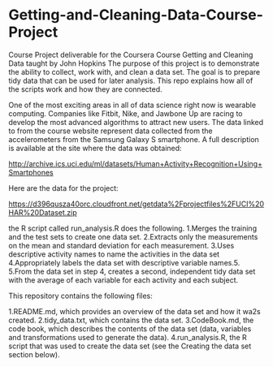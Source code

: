 # Getting-and-Cleaning-Data-Course-Project
Course Project deliverable for the Coursera Course Getting and Cleaning Data taught by John Hopkins The purpose of this project is to demonstrate the ability to collect, work with, and clean a data set. The goal is to prepare tidy data that can be used for later analysis. This repo explains how all of the scripts work and how they are connected.

One of the most exciting areas in all of data science right now is wearable computing. Companies like Fitbit, Nike, and Jawbone Up are racing to develop the most advanced algorithms to attract new users. The data linked to from the course website represent data collected from the accelerometers from the Samsung Galaxy S smartphone. A full description is available at the site where the data was obtained:

http://archive.ics.uci.edu/ml/datasets/Human+Activity+Recognition+Using+Smartphones

Here are the data for the project:

https://d396qusza40orc.cloudfront.net/getdata%2Fprojectfiles%2FUCI%20HAR%20Dataset.zip

the R script called run_analysis.R does the following.
1.Merges the training and the test sets to create one data set.
2.Extracts only the measurements on the mean and standard deviation for each measurement.
3.Uses descriptive activity names to name the activities in the data set
4.Appropriately labels the data set with descriptive variable names.5.
5.From the data set in step 4, creates a second, independent tidy data set with the average of each variable for each activity and each subject.

This repository contains the following files:

1.README.md, which provides an overview of the data set and how it wa2s created.
2.tidy_data.txt, which contains the data set.
3.CodeBook.md, the code book, which describes the contents of the data set (data, variables and transformations used to generate the data).
4.run_analysis.R, the R script that was used to create the data set (see the Creating the data set section below).
